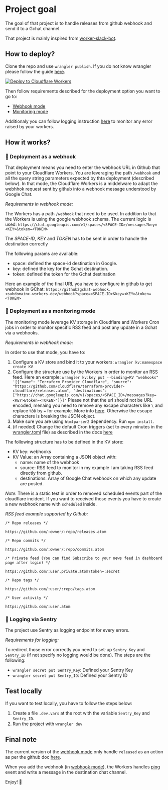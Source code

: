 # Project goal

The goal of that project is to handle releases from github webhook and send it to a Gchat channel.

That project is mainly inspired from [worker-slack-bot](https://github.com/codewithkristian/workers-slack-bot).

## How to deploy?

Clone the repo and use `wrangler publish`. If you do not know wrangler please follow the guide [here](https://developers.cloudflare.com/workers/get-started/guide/). 

[![Deploy to Cloudflare Workers](https://deploy.workers.cloudflare.com/button)](https://deploy.workers.cloudflare.com/?url=https://github.com/vences/github2gchat-webhook)

Then follow requirements described for the deployment option you want to go to:
- [Webhook mode](#deployment-as-a-webhook)
- [Monitoring mode](#deployment-as-a-monitoring-mode)

Additionaly you can follow logging instruction [here](logging-via-sentry) to monitor any error raised by your workers.

## How it works?

### :link: Deployment as a webhook

That deployment means you need to enter the webhook URL in Github that point to your Cloudflare Workers. You are leveraging the path `/webhook` and all the query string parameters expected by thta deployment (described below). In that mode, the Cloudflare Workers is a middelware to adapt the webhhok request sent by github into a webhook message understood by Google Chat. 

*Requirements in webhook mode:*

The Workers has a path `/webhook` that need to be used. 
In addition to that the Workers is using the google webhook schema. The current logic is used: 
`https://chat.googleapis.com/v1/spaces/<SPACE-ID>/messages?key=<KEY>&token=<TOKEN>`

The _SPACE-ID_, _KEY_ and _TOKEN_ has to be sent in order to handle the destination correctly

The following params are available:
- space: defined the space-id destination in Google. 
- key: defined the key for the Gchat destination.
- token: defined the token for the Gchat destination

Here an example of the final URL you have to configure in github to get webhook in GChat: `https://github2gchat-webhook.<subdomain>.workers.dev/webhook?space=<SPACE-ID>&key=<KEY>&token=<TOKEN>`

### :mag_right: Deployment as a monitoring mode

The monitoring mode leverage KV storage in Cloudflare and Workers Cron jobs in order to monitor specific RSS feed and post any update in a Gchat via a webhooks. 

*Requirements in webhook mode:*

In order to use that mode, you have to:

1. Configure a KV store and bind it to your workers: `wrangler kv:namespace create KV`
2. Configure the structure use by the Workers in order to monitor an RSS feed. Here an example:
`wrangler kv:key put --binding=KV "webhooks" '[{"name": "Terraform Provider Cloudflare", "source": "https://github.com/cloudflare/terraform-provider-cloudflare/releases.atom", "destinations": ["https://chat.googleapis.com/v1/spaces/<SPACE_ID>/messages?key=<KEY>&token=<TOKEN>"]}]'`
Please not that the url should not be URL encoded, menaing you need to remove any excape characters like `\` and replace `%3D` by `=` for example. More info [here](https://www.w3schools.com/tags/ref_urlencode.ASP#:~:text=ASCII%20Encoding%20Reference). Otherwise the escape charactere is breaking the JSON object. 
3. Make sure you are using `htmlparser2` dependency. Run `npm install`.
4. (if needed) Change the default Cron triggers (set to every minutes in the [wrangler.toml](wrangler.toml) file) as described in the docs [here](https://developers.cloudflare.com/workers/platform/cron-triggers/)

The following structure has to be defined in the KV store:
- KV key: webhooks
- KV Value: an Array containing a JSON object with:
  - name: name of the webhook
  - source: RSS feed to monitor in my example I am taking RSS feed directly from github.
  - destinations: Array of Google Chat webhook on which any update are posted.

*Note*: There is a static test in order to removed scheduled events part of the cloudflare incident. If you want to received those events you have to create a new webhook name with `scheduled` inside. 


*RSS feed example supported by Github:*

```
/* Repo releases */

https://github.com/:owner/:repo/releases.atom

/* Repo commits */

https://github.com/:owner/:repo/commits.atom

/* Private feed (You can find Subscribe to your news feed in dashboard page after login) */

https://github.com/:user.private.atom?token=:secret

/* Repo tags */

https://github.com/:user/:repo/tags.atom

/* User activity */

https://github.com/:user.atom
```

### :bell: Logging via Sentry

The project use Sentry as logging endpoint for every errors. 

*Requirements for logging:*

To redirect those error correctly you need to set-up `Sentry_Key` and `Sentry_ID` (if not specify no logging would be done). 
The steps are the following:
- `wrangler secret put Sentry_Key`: Defined your Sentry Key
- `wrangler secret put Sentry_ID`: Defined your Sentry ID

## Test locally

If you want to test locally, you have to follow the steps below:
1. Create a file `.dev.vars` at the root with the variable `Sentry_Key` and `Sentry_ID`.
2. Run the project with `wrangler dev`

## Final note

The current version of the [webhook mode](deployment-as-a-webhook) only handle `released` as an action as per the github doc [here](https://docs.github.com/en/developers/webhooks-and-events/webhooks/webhook-events-and-payloads#release). 

When you add the webhook (in [webhook mode](deployment-as-a-webhook)), the Workers handles [ping](https://docs.github.com/en/developers/webhooks-and-events/webhooks/webhook-events-and-payloads#ping) event and write a message in the destination chat channel. 

Enjoy! :tada: